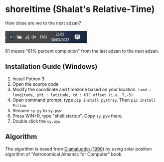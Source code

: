 # shoreltime (Shalat's Relative-Time)
How close are we to the next adzan?

![alt text](https://github.com/altilunium/shoreltime/blob/main/demo.png?raw=true "Logo Title Text 1")

61 means "61% percent completion" from the last adzan to the next adzan. 

## Installation Guide (Windows)
1. Install Python 3
2. Open the source code
3. Modify the coordinate and timezone based on your location.  `lamd : longitude, phi : latitude, td : UTC offset (i.e. 7,-5)` 
5. Open command prompt, type `pip install pystray`. Then `pip install Pillow`
7. Rename `sy.py` to `sy.pyw`
8. Press WIN+R, type "shell:startup". Copy `sy.pyw` there.
9. Double click the `sy.pyw`


## Algorithm
The algorithm is based from [Djamaluddin (1990)](https://tdjamaluddin.wordpress.com/2010/12/09/program-jadwal-shalat/) by using solar position algorithm of "Astronomical Almanac for Computer" book.
